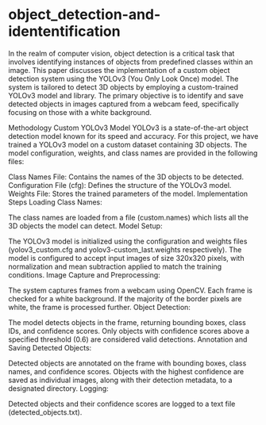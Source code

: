 # object_detection-and-idententification

In the realm of computer vision, object detection is a critical task that involves identifying instances of objects from predefined classes within an image. This paper discusses the implementation of a custom object detection system using the YOLOv3 (You Only Look Once) model. The system is tailored to detect 3D objects by employing a custom-trained YOLOv3 model and library. The primary objective is to identify and save detected objects in images captured from a webcam feed, specifically focusing on those with a white background.

Methodology
Custom YOLOv3 Model
YOLOv3 is a state-of-the-art object detection model known for its speed and accuracy. For this project, we have trained a YOLOv3 model on a custom dataset containing 3D objects. The model configuration, weights, and class names are provided in the following files:

Class Names File: Contains the names of the 3D objects to be detected.
Configuration File (cfg): Defines the structure of the YOLOv3 model.
Weights File: Stores the trained parameters of the model.
Implementation Steps
Loading Class Names:

The class names are loaded from a file (custom.names) which lists all the 3D objects the model can detect.
Model Setup:

The YOLOv3 model is initialized using the configuration and weights files (yolov3_custom.cfg and yolov3-custom_last.weights respectively).
The model is configured to accept input images of size 320x320 pixels, with normalization and mean subtraction applied to match the training conditions.
Image Capture and Preprocessing:

The system captures frames from a webcam using OpenCV.
Each frame is checked for a white background. If the majority of the border pixels are white, the frame is processed further.
Object Detection:

The model detects objects in the frame, returning bounding boxes, class IDs, and confidence scores.
Only objects with confidence scores above a specified threshold (0.6) are considered valid detections.
Annotation and Saving Detected Objects:

Detected objects are annotated on the frame with bounding boxes, class names, and confidence scores.
Objects with the highest confidence are saved as individual images, along with their detection metadata, to a designated directory.
Logging:

Detected objects and their confidence scores are logged to a text file (detected_objects.txt).
